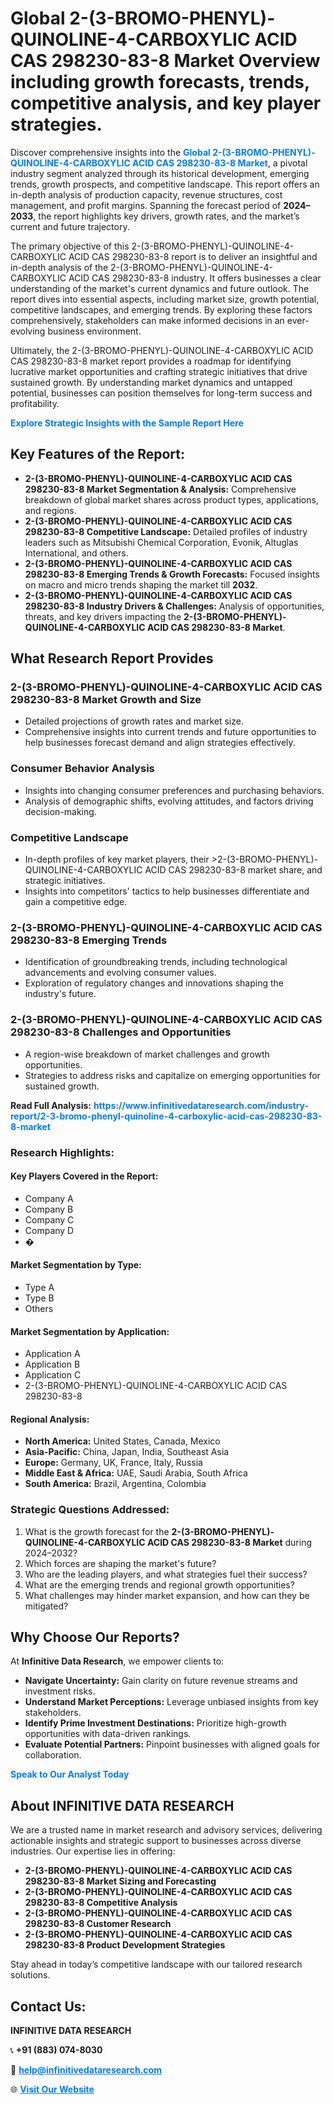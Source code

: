 <h1>Global 2-(3-BROMO-PHENYL)-QUINOLINE-4-CARBOXYLIC ACID CAS 298230-83-8 Market Overview including growth forecasts, trends, competitive analysis, and key player strategies.</h1>
<p>
Discover comprehensive insights into the 
<a href="https://www.infinitivedataresearch.com/industry-report/2-3-bromo-phenyl-quinoline-4-carboxylic-acid-cas-298230-83-8-market" rel="dofollow" style="color: #007BFF; text-decoration: none;"><strong>Global 2-(3-BROMO-PHENYL)-QUINOLINE-4-CARBOXYLIC ACID CAS 298230-83-8 Market</strong></a>, a pivotal industry segment analyzed through its historical development, emerging trends, growth prospects, and competitive landscape. This report offers an in-depth analysis of production capacity, revenue structures, cost management, and profit margins. Spanning the forecast period of <strong>2024–2033</strong>, the report highlights key drivers, growth rates, and the market’s current and future trajectory.
</p>
<p>
The primary objective of this 2-(3-BROMO-PHENYL)-QUINOLINE-4-CARBOXYLIC ACID CAS 298230-83-8 report is to deliver an insightful and in-depth analysis of the 2-(3-BROMO-PHENYL)-QUINOLINE-4-CARBOXYLIC ACID CAS 298230-83-8 industry. It offers businesses a clear understanding of the market's current dynamics and future outlook. The report dives into essential aspects, including market size, growth potential, competitive landscapes, and emerging trends. By exploring these factors comprehensively, stakeholders can make informed decisions in an ever-evolving business environment.
</p>
<p>
Ultimately, the 2-(3-BROMO-PHENYL)-QUINOLINE-4-CARBOXYLIC ACID CAS 298230-83-8 market report provides a roadmap for identifying lucrative market opportunities and crafting strategic initiatives that drive sustained growth. By understanding market dynamics and untapped potential, businesses can position themselves for long-term success and profitability.
</p>
<p>
<a href="https://www.infinitivedataresearch.com/request-sample/reportId=111355" style="color: #007BFF; text-decoration: none;"><strong>Explore Strategic Insights with the Sample Report Here</strong></a>
</p>

<h2>Key Features of the Report:</h2>
<ul>
<li><strong>2-(3-BROMO-PHENYL)-QUINOLINE-4-CARBOXYLIC ACID CAS 298230-83-8 Market Segmentation & Analysis:</strong> Comprehensive breakdown of global market shares across product types, applications, and regions.</li>
<li><strong>2-(3-BROMO-PHENYL)-QUINOLINE-4-CARBOXYLIC ACID CAS 298230-83-8 Competitive Landscape:</strong> Detailed profiles of industry leaders such as Mitsubishi Chemical Corporation, Evonik, Altuglas International, and others.</li>
<li><strong>2-(3-BROMO-PHENYL)-QUINOLINE-4-CARBOXYLIC ACID CAS 298230-83-8 Emerging Trends & Growth Forecasts:</strong> Focused insights on macro and micro trends shaping the market till <strong>2032</strong>.</li>
<li><strong>2-(3-BROMO-PHENYL)-QUINOLINE-4-CARBOXYLIC ACID CAS 298230-83-8 Industry Drivers & Challenges:</strong> Analysis of opportunities, threats, and key drivers impacting the <strong>2-(3-BROMO-PHENYL)-QUINOLINE-4-CARBOXYLIC ACID CAS 298230-83-8 Market</strong>.</li>
</ul>

<h2>What Research Report Provides</h2>
<h3>2-(3-BROMO-PHENYL)-QUINOLINE-4-CARBOXYLIC ACID CAS 298230-83-8 Market Growth and Size</h3>
<ul>
<li>Detailed projections of growth rates and market size.</li>
<li>Comprehensive insights into current trends and future opportunities to help businesses forecast demand and align strategies effectively.</li>
</ul>

<h3>Consumer Behavior Analysis</h3>
<ul>
<li>Insights into changing consumer preferences and purchasing behaviors.</li>
<li>Analysis of demographic shifts, evolving attitudes, and factors driving decision-making.</li>
</ul>

<h3>Competitive Landscape</h3>
<ul>
<li>In-depth profiles of key market players, their >2-(3-BROMO-PHENYL)-QUINOLINE-4-CARBOXYLIC ACID CAS 298230-83-8 market share, and strategic initiatives.</li>
<li>Insights into competitors' tactics to help businesses differentiate and gain a competitive edge.</li>
</ul>

<h3>2-(3-BROMO-PHENYL)-QUINOLINE-4-CARBOXYLIC ACID CAS 298230-83-8 Emerging Trends</h3>
<ul>
<li>Identification of groundbreaking trends, including technological advancements and evolving consumer values.</li>
<li>Exploration of regulatory changes and innovations shaping the industry's future.</li>
</ul>

<h3>2-(3-BROMO-PHENYL)-QUINOLINE-4-CARBOXYLIC ACID CAS 298230-83-8 Challenges and Opportunities</h3>
<ul>
<li>A region-wise breakdown of market challenges and growth opportunities.</li>
<li>Strategies to address risks and capitalize on emerging opportunities for sustained growth.</li>
</ul>
<p><strong>Read Full Analysis:</strong> <a href="https://www.infinitivedataresearch.com/industry-report/2-3-bromo-phenyl-quinoline-4-carboxylic-acid-cas-298230-83-8-market" rel="dofollow" style="color: #007BFF; text-decoration: none;"><strong>https://www.infinitivedataresearch.com/industry-report/2-3-bromo-phenyl-quinoline-4-carboxylic-acid-cas-298230-83-8-market</strong></a></p>
<h3>Research Highlights:</h3>
<h4>Key Players Covered in the Report:</h4>
<ul><li>Company A</li><li>Company B</li><li>Company C</li><li>Company D</li><li>�</li></ul>
<h4>Market Segmentation by Type:</h4>
<ul><li>Type A</li><li>Type B</li><li>Others</li></ul>
<h4>Market Segmentation by Application:</h4>
<ul><li>Application A</li><li>Application B</li><li>Application C</li><li>2-(3-BROMO-PHENYL)-QUINOLINE-4-CARBOXYLIC ACID CAS 298230-83-8</li></ul>

<h4>Regional Analysis:</h4>
<ul>
<li><strong>North America:</strong> United States, Canada, Mexico</li>
<li><strong>Asia-Pacific:</strong> China, Japan, India, Southeast Asia</li>
<li><strong>Europe:</strong> Germany, UK, France, Italy, Russia</li>
<li><strong>Middle East & Africa:</strong> UAE, Saudi Arabia, South Africa</li>
<li><strong>South America:</strong> Brazil, Argentina, Colombia</li>
</ul>

<h3>Strategic Questions Addressed:</h3>
<ol>
<li>What is the growth forecast for the <strong>2-(3-BROMO-PHENYL)-QUINOLINE-4-CARBOXYLIC ACID CAS 298230-83-8 Market</strong> during 2024–2032?</li>
<li>Which forces are shaping the market's future?</li>
<li>Who are the leading players, and what strategies fuel their success?</li>
<li>What are the emerging trends and regional growth opportunities?</li>
<li>What challenges may hinder market expansion, and how can they be mitigated?</li>
</ol>

<h2>Why Choose Our Reports?</h2>
<p>At <strong>Infinitive Data Research</strong>, we empower clients to:</p>
<ul>
<li><strong>Navigate Uncertainty:</strong> Gain clarity on future revenue streams and investment risks.</li>
<li><strong>Understand Market Perceptions:</strong> Leverage unbiased insights from key stakeholders.</li>
<li><strong>Identify Prime Investment Destinations:</strong> Prioritize high-growth opportunities with data-driven rankings.</li>
<li><strong>Evaluate Potential Partners:</strong> Pinpoint businesses with aligned goals for collaboration.</li>
</ul>
<p><a href="https://www.infinitivedataresearch.com/industry-report/2-3-bromo-phenyl-quinoline-4-carboxylic-acid-cas-298230-83-8-market" rel="dofollow" style="color: #007BFF; text-decoration: none;"><strong>Speak to Our Analyst Today</strong></a></p>

<h2>About INFINITIVE DATA RESEARCH</h2>
<p>We are a trusted name in market research and advisory services, delivering actionable insights and strategic support to businesses across diverse industries. Our expertise lies in offering:</p>
<ul>
<li><strong>2-(3-BROMO-PHENYL)-QUINOLINE-4-CARBOXYLIC ACID CAS 298230-83-8 Market Sizing and Forecasting</strong></li>
<li><strong>2-(3-BROMO-PHENYL)-QUINOLINE-4-CARBOXYLIC ACID CAS 298230-83-8 Competitive Analysis</strong></li>
<li><strong>2-(3-BROMO-PHENYL)-QUINOLINE-4-CARBOXYLIC ACID CAS 298230-83-8 Customer Research</strong></li>
<li><strong>2-(3-BROMO-PHENYL)-QUINOLINE-4-CARBOXYLIC ACID CAS 298230-83-8 Product Development Strategies</strong></li>
</ul>
<p>Stay ahead in today’s competitive landscape with our tailored research solutions.</p>

<h2>Contact Us:</h2>
<p><strong>INFINITIVE DATA RESEARCH</strong></p>
<p>📞 <strong>+91 (883) 074-8030</strong></p>
<p>📧 <strong><a href="mailto:help@infinitivedataresearch.com" style="color: #007BFF;">help@infinitivedataresearch.com</a></strong></p>
<p>🌐 <strong><a href="https://www.infinitivedataresearch.com" rel="dofollow" style="color: #007BFF;">Visit Our Website</a></strong></p>